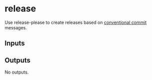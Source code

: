 # release

Use release-please to create releases based on [conventional commit](https://www.conventionalcommits.org/en/v1.0.0/) messages.

## Inputs

<!-- AUTO-DOC-INPUT:START - Do not remove or modify this section -->

<!-- AUTO-DOC-INPUT:END -->

## Outputs

<!-- AUTO-DOC-OUTPUT:START - Do not remove or modify this section -->

No outputs.

<!-- AUTO-DOC-OUTPUT:END -->
